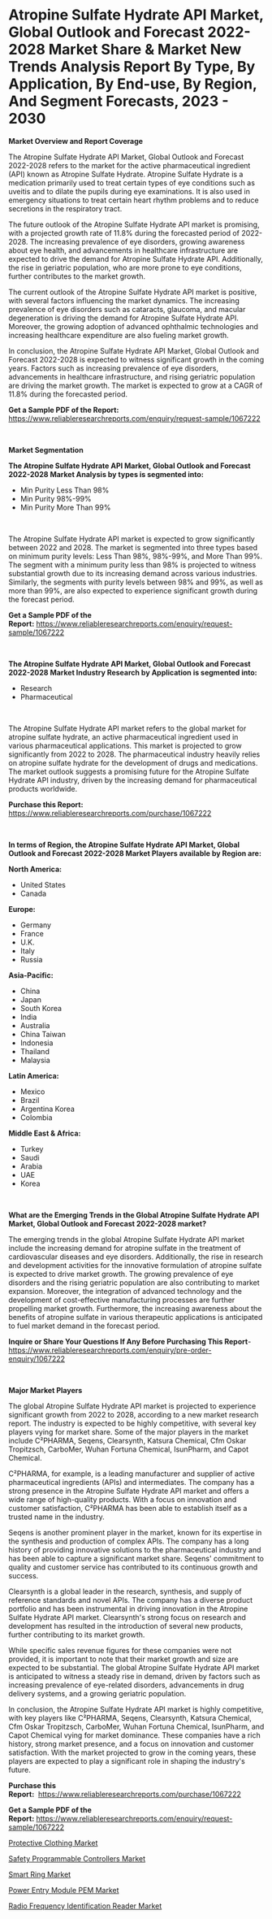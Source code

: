 <p><h1>Atropine Sulfate Hydrate API Market, Global Outlook and Forecast 2022-2028 Market Share & Market New Trends Analysis Report By Type, By Application, By End-use, By Region, And Segment Forecasts, 2023 - 2030</h1></p><p><strong>Market Overview and Report Coverage</strong></p>
<p><p>The Atropine Sulfate Hydrate API Market, Global Outlook and Forecast 2022-2028 refers to the market for the active pharmaceutical ingredient (API) known as Atropine Sulfate Hydrate. Atropine Sulfate Hydrate is a medication primarily used to treat certain types of eye conditions such as uveitis and to dilate the pupils during eye examinations. It is also used in emergency situations to treat certain heart rhythm problems and to reduce secretions in the respiratory tract.</p><p>The future outlook of the Atropine Sulfate Hydrate API market is promising, with a projected growth rate of 11.8% during the forecasted period of 2022-2028. The increasing prevalence of eye disorders, growing awareness about eye health, and advancements in healthcare infrastructure are expected to drive the demand for Atropine Sulfate Hydrate API. Additionally, the rise in geriatric population, who are more prone to eye conditions, further contributes to the market growth.</p><p>The current outlook of the Atropine Sulfate Hydrate API market is positive, with several factors influencing the market dynamics. The increasing prevalence of eye disorders such as cataracts, glaucoma, and macular degeneration is driving the demand for Atropine Sulfate Hydrate API. Moreover, the growing adoption of advanced ophthalmic technologies and increasing healthcare expenditure are also fueling market growth.</p><p>In conclusion, the Atropine Sulfate Hydrate API Market, Global Outlook and Forecast 2022-2028 is expected to witness significant growth in the coming years. Factors such as increasing prevalence of eye disorders, advancements in healthcare infrastructure, and rising geriatric population are driving the market growth. The market is expected to grow at a CAGR of 11.8% during the forecasted period.</p></p>
<p><strong>Get a Sample PDF of the Report:</strong> <a href="https://www.reliableresearchreports.com/enquiry/request-sample/1067222">https://www.reliableresearchreports.com/enquiry/request-sample/1067222</a></p>
<p>&nbsp;</p>
<p><strong>Market Segmentation</strong></p>
<p><strong>The Atropine Sulfate Hydrate API Market, Global Outlook and Forecast 2022-2028 Market Analysis by types is segmented into:</strong></p>
<p><ul><li>Min Purity Less Than 98%</li><li>Min Purity 98%-99%</li><li>Min Purity More Than 99%</li></ul></p>
<p>&nbsp;</p>
<p><p>The Atropine Sulfate Hydrate API market is expected to grow significantly between 2022 and 2028. The market is segmented into three types based on minimum purity levels: Less Than 98%, 98%-99%, and More Than 99%. The segment with a minimum purity less than 98% is projected to witness substantial growth due to its increasing demand across various industries. Similarly, the segments with purity levels between 98% and 99%, as well as more than 99%, are also expected to experience significant growth during the forecast period.</p></p>
<p><strong>Get a Sample PDF of the Report:</strong>&nbsp;<a href="https://www.reliableresearchreports.com/enquiry/request-sample/1067222">https://www.reliableresearchreports.com/enquiry/request-sample/1067222</a></p>
<p>&nbsp;</p>
<p><strong>The Atropine Sulfate Hydrate API Market, Global Outlook and Forecast 2022-2028 Market Industry Research by Application is segmented into:</strong></p>
<p><ul><li>Research</li><li>Pharmaceutical</li></ul></p>
<p>&nbsp;</p>
<p><p>The Atropine Sulfate Hydrate API market refers to the global market for atropine sulfate hydrate, an active pharmaceutical ingredient used in various pharmaceutical applications. This market is projected to grow significantly from 2022 to 2028. The pharmaceutical industry heavily relies on atropine sulfate hydrate for the development of drugs and medications. The market outlook suggests a promising future for the Atropine Sulfate Hydrate API industry, driven by the increasing demand for pharmaceutical products worldwide.</p></p>
<p><strong>Purchase this Report:</strong>&nbsp; <a href="https://www.reliableresearchreports.com/purchase/1067222">https://www.reliableresearchreports.com/purchase/1067222</a></p>
<p>&nbsp;</p>
<p><strong>In terms of Region, the Atropine Sulfate Hydrate API Market, Global Outlook and Forecast 2022-2028 Market Players available by Region are:</strong></p>
<p>
    <p> <strong> North America: </strong>
        <ul>
            <li>United States</li>
            <li>Canada</li>
        </ul>
        </p> 
    <p> <strong> Europe: </strong>
        <ul>
            <li>Germany</li>
            <li>France</li>
            <li>U.K.</li>
            <li>Italy</li>
            <li>Russia</li>
        </ul>
        </p> 
    <p> <strong> Asia-Pacific: </strong>
        <ul>
            <li>China</li>
            <li>Japan</li>
            <li>South Korea</li>
            <li>India</li>
            <li>Australia</li>
            <li>China Taiwan</li>
            <li>Indonesia</li>
            <li>Thailand</li>
            <li>Malaysia</li>
        </ul>
        </p> 
    <p> <strong> Latin America: </strong>
        <ul>
            <li>Mexico</li>
            <li>Brazil</li>
            <li>Argentina Korea</li>
            <li>Colombia</li>
        </ul>
        </p> 
    <p> <strong> Middle East & Africa: </strong>
        <ul>
            <li>Turkey</li>
            <li>Saudi</li>
            <li>Arabia</li>
            <li>UAE</li>
            <li>Korea</li>
        </ul>
    </p>
    </p>
<p>&nbsp;</p>
<p><strong>What are the Emerging Trends in the Global Atropine Sulfate Hydrate API Market, Global Outlook and Forecast 2022-2028 market?</strong></p>
<p><p>The emerging trends in the global Atropine Sulfate Hydrate API market include the increasing demand for atropine sulfate in the treatment of cardiovascular diseases and eye disorders. Additionally, the rise in research and development activities for the innovative formulation of atropine sulfate is expected to drive market growth. The growing prevalence of eye disorders and the rising geriatric population are also contributing to market expansion. Moreover, the integration of advanced technology and the development of cost-effective manufacturing processes are further propelling market growth. Furthermore, the increasing awareness about the benefits of atropine sulfate in various therapeutic applications is anticipated to fuel market demand in the forecast period.</p></p>
<p><strong>Inquire or Share Your Questions If Any Before Purchasing This Report</strong>- <a href="https://www.reliableresearchreports.com/enquiry/pre-order-enquiry/1067222">https://www.reliableresearchreports.com/enquiry/pre-order-enquiry/1067222</a></p>
<p>&nbsp;</p>
<p><strong>Major Market Players</strong></p>
<p><p>The global Atropine Sulfate Hydrate API market is projected to experience significant growth from 2022 to 2028, according to a new market research report. The industry is expected to be highly competitive, with several key players vying for market share. Some of the major players in the market include C²PHARMA, Seqens, Clearsynth, Katsura Chemical, Cfm Oskar Tropitzsch, CarboMer, Wuhan Fortuna Chemical, IsunPharm, and Capot Chemical.</p><p>C²PHARMA, for example, is a leading manufacturer and supplier of active pharmaceutical ingredients (APIs) and intermediates. The company has a strong presence in the Atropine Sulfate Hydrate API market and offers a wide range of high-quality products. With a focus on innovation and customer satisfaction, C²PHARMA has been able to establish itself as a trusted name in the industry.</p><p>Seqens is another prominent player in the market, known for its expertise in the synthesis and production of complex APIs. The company has a long history of providing innovative solutions to the pharmaceutical industry and has been able to capture a significant market share. Seqens' commitment to quality and customer service has contributed to its continuous growth and success.</p><p>Clearsynth is a global leader in the research, synthesis, and supply of reference standards and novel APIs. The company has a diverse product portfolio and has been instrumental in driving innovation in the Atropine Sulfate Hydrate API market. Clearsynth's strong focus on research and development has resulted in the introduction of several new products, further contributing to its market growth.</p><p>While specific sales revenue figures for these companies were not provided, it is important to note that their market growth and size are expected to be substantial. The global Atropine Sulfate Hydrate API market is anticipated to witness a steady rise in demand, driven by factors such as increasing prevalence of eye-related disorders, advancements in drug delivery systems, and a growing geriatric population.</p><p>In conclusion, the Atropine Sulfate Hydrate API market is highly competitive, with key players like C²PHARMA, Seqens, Clearsynth, Katsura Chemical, Cfm Oskar Tropitzsch, CarboMer, Wuhan Fortuna Chemical, IsunPharm, and Capot Chemical vying for market dominance. These companies have a rich history, strong market presence, and a focus on innovation and customer satisfaction. With the market projected to grow in the coming years, these players are expected to play a significant role in shaping the industry's future.</p></p>
<p><strong>Purchase this Report:</strong>&nbsp;&nbsp;<a href="https://www.reliableresearchreports.com/purchase/1067222">https://www.reliableresearchreports.com/purchase/1067222</a></p>
<p></p>
<p><strong>Get a Sample PDF of the Report:</strong>&nbsp;<a href="https://www.reliableresearchreports.com/enquiry/request-sample/1067222">https://www.reliableresearchreports.com/enquiry/request-sample/1067222</a></p>
<p><p><a href="https://medium.com/@lylaberge1964/protective-clothing-market-size-growth-forecast-2023-2030-e826dca376b3">Protective Clothing Market</a></p><p><a href="https://www.linkedin.com/pulse/safety-programmable-controllers-market-share-amp-new-trends-miode/">Safety Programmable Controllers Market</a></p><p><a href="https://medium.com/@jacesipes1996/smart-ring-market-size-growth-forecast-2023-2030-e3288c7ba6a3">Smart Ring Market</a></p><p><a href="https://www.reportprime.com/power-entry-module-pem-r5162">Power Entry Module PEM Market</a></p><p><a href="https://www.linkedin.com/pulse/radio-frequency-identification-reader-market-size-2023-blysc/">Radio Frequency Identification Reader Market</a></p></p>